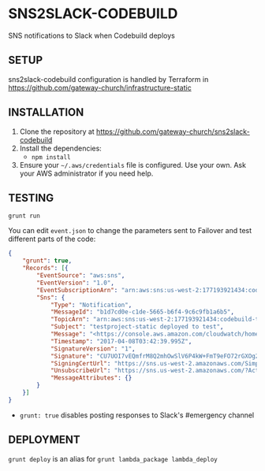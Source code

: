 # SNS2SLACK-CODEBUILD

SNS notifications to Slack when Codebuild deploys

## SETUP

sns2slack-codebuild configuration is handled by Terraform in https://github.com/gateway-church/infrastructure-static

## INSTALLATION

1. Clone the repository at https://github.com/gateway-church/sns2slack-codebuild
2. Install the dependencies:
    - `npm install`
3. Ensure your `~/.aws/credentials` file is configured. Use your own. Ask your
AWS administrator if you need help.

## TESTING

`grunt run`

You can edit `event.json` to change the parameters sent to Failover and
test different parts of the code:

```json
{
    "grunt": true,
    "Records": [{
        "EventSource": "aws:sns",
        "EventVersion": "1.0",
        "EventSubscriptionArn": "arn:aws:sns:us-west-2:177193921434:codebuild-topic:2f93970c-f759-4b49-91ba-8462d9fba5d9",
        "Sns": {
            "Type": "Notification",
            "MessageId": "b1d7cd0e-c1de-5665-b6f4-9c6c9fb1a6b5",
            "TopicArn": "arn:aws:sns:us-west-2:177193921434:codebuild-topic",
            "Subject": "testproject-static deployed to test",
            "Message": "<https://console.aws.amazon.com/cloudwatch/home?region=us-west-2#logStream:group=/aws/codebuild/testproject-static-stage|view logs>",
            "Timestamp": "2017-04-08T03:42:39.995Z",
            "SignatureVersion": "1",
            "Signature": "CU7UOI7vEQmfrM8Q2mhOwSlV6P4kW+FmT9eFO72rGXOg2PWC1x+EFQFZw/RS29h18zFwVYpbA96M+u4+YkH/ty5kA7fZhQ1yIJo2xEe5RQbu2a8qIRgHHJKihWsnOLZctZf6PJi2KjFRECmXLjQhqTYiuasyqFesb9ZLtnVeljYyMJf0ValGx2Z3pqPQgFYQge0p7ESBxDpz+1+cAL9Fa2BxlS97Wnj15r1DUt2dL688aZKu/QSNZPdHnlTN//toLDQTOagxdmzZrdoRqDi6RD6LgEpfiV0MWwV23HsQ68Taf34QEK7dHNh6jNeV7GF8KH+SakEDQTBcOllNuTJK7A==",
            "SigningCertUrl": "https://sns.us-west-2.amazonaws.com/SimpleNotificationService-b95095beb82e8f6a046b3aafc7f4149a.pem",
            "UnsubscribeUrl": "https://sns.us-west-2.amazonaws.com/?Action=Unsubscribe&SubscriptionArn=arn:aws:sns:us-west-2:177193921434:codebuild-topic:2f93970c-f759-4b49-91ba-8462d9fba5d9",
            "MessageAttributes": {}
        }
    }]
}
```

- `grunt: true` disables posting responses to Slack's #emergency channel

## DEPLOYMENT

`grunt deploy` is an alias for `grunt lambda_package lambda_deploy`
